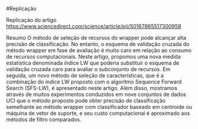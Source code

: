 #Replicação

Replicação do artigo https://www.sciencedirect.com/science/article/pii/S0167865517300958

Resumo
O método de seleção de recursos do wrapper pode alcançar alta precisão de classificação. No entanto, o esquema de validação cruzada do método wrapper em fase de avaliação é muito caro em relação ao consumo de recursos computacionais. Neste artigo, propomos uma nova medida estatística denominada índice LW que poderia substituir o esquema de validação cruzada caro para avaliar o subconjunto de recursos. Em seguida, um novo método de seleção de características, que é a combinação do índice LW proposto com o algoritmo Sequence Forward Search (SFS-LW), é apresentado neste artigo. Além disso, mostramos através de muitos experimentos conduzidos em nove conjuntos de dados UCI que o método proposto pode obter precisão de classificação semelhante ao método wrapper com classificador baseado em centroide ou máquina de vetor de suporte, e seu custo computacional é aproximado aos métodos de filtro comparados.
